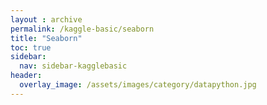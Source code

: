 ```yaml
---
layout : archive
permalink: /kaggle-basic/seaborn
title: "Seaborn"
toc: true
sidebar:
  nav: sidebar-kagglebasic
header:
  overlay_image: /assets/images/category/datapython.jpg
---
```

